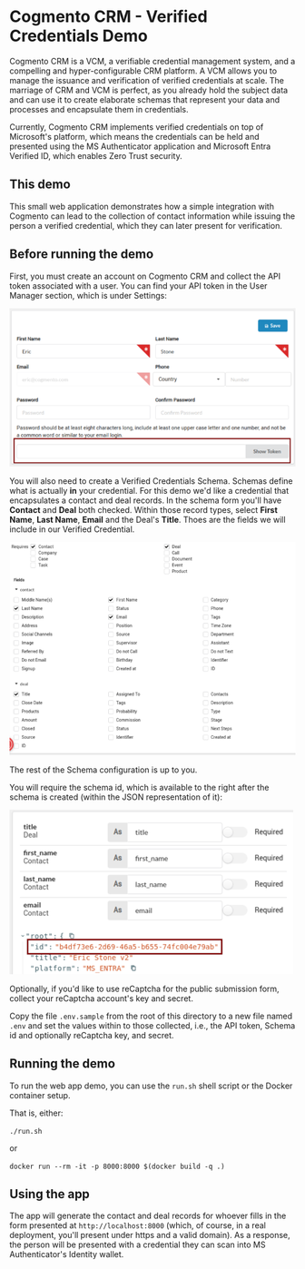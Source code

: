 # Cogmento CRM - Verified Credentials Demo 


Cogmento CRM is a VCM, a verifiable credential management system, and a compelling and hyper-configurable CRM platform. 
A VCM allows you to manage the issuance and verification of verified credentials at scale. The marriage of CRM and VCM is perfect, as you already hold the subject data and can use it to create elaborate schemas that represent your data and processes and encapsulate them in credentials. 

Currently, Cogmento CRM implements verified credentials on top of Microsoft's platform, which means the credentials can be held and presented using the MS Authenticator application and Microsoft Entra Verified ID, which enables Zero Trust security. 


## This demo

This small web application demonstrates how a simple integration with Cogmento can lead to the collection of contact information while issuing the person a verified credential, which they can later present for verification.  



## Before running the demo 

First, you must create an account on Cogmento CRM and collect the API token associated with a user. 
You can find your API token in the User Manager section, which is  under Settings:

![screenshot](./templates/api-token.png)


You will also need to create a Verified Credentials Schema. Schemas define what is actually __in__ your credential. For this demo we'd like a credential that encapsulates a contact and deal records. In the schema form you'll have __Contact__ and __Deal__ both checked. Within those record types, select __First Name__, __Last Name__, __Email__ and the Deal's __Title__. Thoes are the fields we will include in our Verified Credential.

![screenshot](./templates/vcm-fields.png)

The rest of the Schema configuration is up to you. 

You will require the schema id, which is available to the right after the schema is created (within the JSON representation of it):

![screenshot](./templates/schema-id.png)

Optionally, if you'd like to use reCaptcha for the public submission form, collect your reCaptcha account's key and secret. 

Copy the file `.env.sample` from the root of this directory to a new file named `.env` and set the values within to those collected, i.e., the API token, Schema id and optionally reCaptcha key, and secret. 

## Running the demo 

To run the web app demo, you can use the `run.sh` shell script or the Docker container setup.

That is, either: 

`./run.sh` 

or 
 
`docker run --rm -it -p 8000:8000 $(docker build -q .)`


## Using the app

The app will generate the contact and deal records for whoever fills in the form presented at `http://localhost:8000` (which, of course, in a real deployment, you'll present under https and a valid domain). As a response, the person will be presented with a credential they can scan into MS Authenticator's Identity wallet. 
